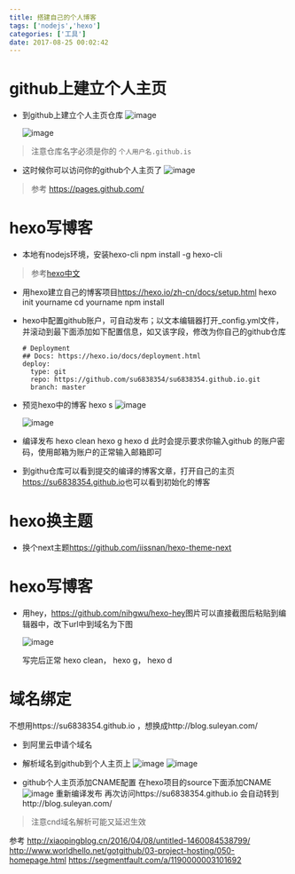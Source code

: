 ```yaml
---
title: 搭建自己的个人博客
tags: ['nodejs','hexo']
categories: ['工具']
date: 2017-08-25 00:02:42
---
```


# github上建立个人主页
- 到github上建立个人主页仓库
	![image](/images/1503591079880.png)

	![image](/images/1503591185611.png)
>注意仓库名字必须是你的 `个人用户名.github.is`

- 这时候你可以访问你的github个人主页了
![image](/images/1503591377977.png)
>参考	<https://pages.github.com/>

# hexo写博客

- 本地有nodejs环境，安装hexo-cli 
			npm install -g hexo-cli
>参考[hexo中文](https://hexo.io/zh-cn/docs/)

- 用hexo建立自己的博客项目<https://hexo.io/zh-cn/docs/setup.html>
			hexo init yourname
			cd yourname
			npm install
                   
- hexo中配置github账户，可自动发布；以文本编辑器打开_config.yml文件，并滚动到最下面添加如下配置信息，如又该字段，修改为你自己的github仓库

      # Deployment
      ## Docs: https://hexo.io/docs/deployment.html
      deploy:
        type: git
        repo: https://github.com/su6838354/su6838354.github.io.git
        branch: master
- 预览hexo中的博客
			hexo s
   ![image](/images/1503592345617.png)
   
   ![image](/images/1503592386857.png)

- 编译发布
			hexo clean
			hexo g
			hexo d
此时会提示要求你输入github 的账户密码，使用邮箱为账户的正常输入邮箱即可

- 到githu仓库可以看到提交的编译的博客文章，打开自己的主页<https://su6838354.github.io>也可以看到初始化的博客

# hexo换主题
- 换个next主题<https://github.com/iissnan/hexo-theme-next>

# hexo写博客
- 用hey，<https://github.com/nihgwu/hexo-hey>图片可以直接截图后粘贴到编辑器中，改下url中到域名为下图

	![image](/images/1503592858550.png)
    
    写完后正常 hexo clean， hexo g， hexo d

# 域名绑定
不想用https://su6838354.github.io  ，想换成http://blog.suleyan.com/
- 到阿里云申请个域名

- 解析域名到github到个人主页上
![image](/images/1503593100609.png)
![image](/images/1503593191977.png)

- github个人主页添加CNAME配置
在hexo项目的source下面添加CNAME
![image](/images/1503593344161.png)
重新编译发布
再次访问https://su6838354.github.io 会自动转到http://blog.suleyan.com/
>注意cnd域名解析可能又延迟生效



参考
http://xiaopingblog.cn/2016/04/08/untitled-1460084538799/
http://www.worldhello.net/gotgithub/03-project-hosting/050-homepage.html
https://segmentfault.com/a/1190000003101692











